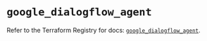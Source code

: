 # `google_dialogflow_agent`

Refer to the Terraform Registry for docs: [`google_dialogflow_agent`](https://registry.terraform.io/providers/hashicorp/google/5.42.0/docs/resources/dialogflow_agent).
